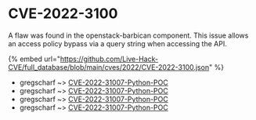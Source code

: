 # CVE-2022-3100

A flaw was found in the openstack-barbican component. This issue allows an access policy bypass via a query string when accessing the API.

{% embed url="https://github.com/Live-Hack-CVE/full_database/blob/main/cves/2022/CVE-2022-3100.json" %}


* gregscharf ~> [CVE-2022-31007-Python-POC](https://www.alice-snow.ru/2022/database/cve-2022-3100/cve-2022-31007-python-poc-gregscharf)
* gregscharf ~> [CVE-2022-31007-Python-POC](https://www.alice-snow.ru/2022/database/cve-2022-3100/cve-2022-31007-python-poc-gregscharf)
* gregscharf ~> [CVE-2022-31007-Python-POC](https://www.alice-snow.ru/2022/database/cve-2022-3100/cve-2022-31007-python-poc-gregscharf)
* gregscharf ~> [CVE-2022-31007-Python-POC](https://www.alice-snow.ru/2022/database/cve-2022-3100/cve-2022-31007-python-poc-gregscharf)